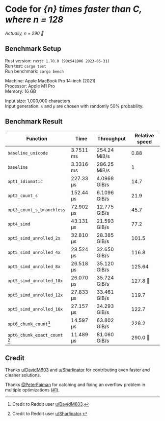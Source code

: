 # Code for *{n} times faster than C, where n = 128*

*Actually, n = 290 🤯*

## Benchmark Setup

Rust version: `rustc 1.70.0 (90c541806 2023-05-31)`  
Run test: `cargo test`  
Run benchmark: `cargo bench`

Machine: Apple MacBook Pro 14-inch (2021)  
Processor: Apple M1 Pro  
Memory: 16 GB

Input size: 1,000,000 characters  
Input generation: `s` and `p` are chosen with randomly 50% probability.

## Benchmark Result

Function                  | Time      | Throughput   | Relative speed
------------------------- | --------- | ------------ | --------------
`baseline_unicode`        | 3.7511 ms | 254.24 MiB/s | 0.88
`baseline`                | 3.3316 ms | 286.25 MiB/s | 1
`opt1_idiomatic`          | 227.33 µs | 4.0968 GiB/s | 14.7
`opt2_count_s`            | 152.44 µs | 6.1096 GiB/s | 21.9
`opt3_count_s_branchless` | 72.902 µs | 12.775 GiB/s | 45.7
`opt4_simd`               | 43.131 µs | 21.593 GiB/s | 77.2
`opt5_simd_unrolled_2x`   | 32.810 µs | 28.385 GiB/s | 101.5
`opt5_simd_unrolled_4x`   | 28.524 µs | 32.650 GiB/s | 116.8
`opt5_simd_unrolled_8x`   | 26.518 µs | 35.120 GiB/s | 125.64
`opt5_simd_unrolled_10x`  | 26.070 µs | 35.724 GiB/s | 127.8 🎉
`opt5_simd_unrolled_12x`  | 27.833 µs | 33.461 GiB/s | 119.7
`opt5_simd_unrolled_16x`  | 27.157 µs | 34.293 GiB/s | 122.7
`opt6_chunk_count`[^1]    | 14.597 µs | 63.802 GiB/s | 228.2
`opt6_chunk_exact_count` [^2] | 11.489 µs | 81.060 GiB/s | 290.0 🚀

[^1]: Credit to Reddit user [u/DavidM603](https://www.reddit.com/r/rust/comments/14yvlc9/comment/jrwkag7).
[^2]: Credit to Reddit user [u/Sharlinator](https://www.reddit.com/r/rust/comments/14yvlc9/comment/jrwt29t).

## Credit

Thanks [u/DavidM603](https://www.reddit.com/user/DavidM603/) and [u/Sharlinator](https://www.reddit.com/user/Sharlinator/) for contributing even faster and cleaner solutions.

Thanks [@PeterFaiman](https://github.com/PeterFaiman) for catching and fixing an overflow problem in multiple optimizations ([#1](https://github.com/tommyip/n_times_faster_than_c/pull/1)).
